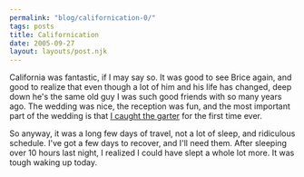 ```yaml
---
permalink: "blog/californication-0/"
tags: posts
title: Californication
date: 2005-09-27
layout: layouts/post.njk
---
```


California was fantastic, if I may say so. It was good to see Brice again, and good to realize that even though a lot of him and his life has changed, deep down he's the same old guy I was such good friends with so many years ago. The wedding was nice, the reception was fun, and the most important part of the wedding is that [I caught the garter][1] for the first time ever. 

So anyway, it was a long few days of travel, not a lot of sleep, and ridiculous schedule. I've got a few days to recover, and I'll need them. After sleeping over 10 hours last night, I realized I could have slept a whole lot more. It was tough waking up today.

 [1]: http://www.tim.cx/mob/big.php?img=58&pg=1